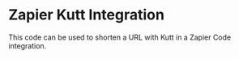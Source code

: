 # Zapier Kutt Integration

This code can be used to shorten a URL with Kutt in a Zapier Code integration.
